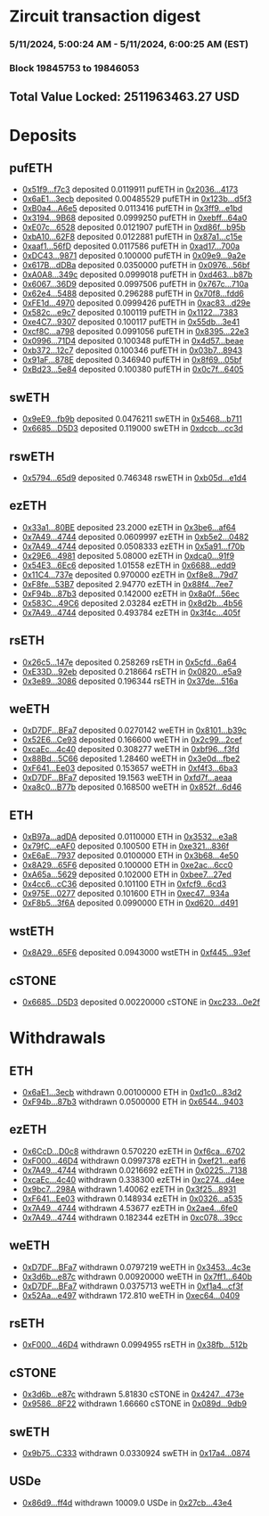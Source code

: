# Zircuit transaction digest
### 5/11/2024, 5:00:24 AM - 5/11/2024, 6:00:25 AM (EST)
### Block 19845753 to 19846053

## Total Value Locked: 2511963463.27 USD

# Deposits
## pufETH
- [0x51f9...f7c3](https://etherscan.io/address/0x51f91a92737615d4760f6784461716850C28f7c3) deposited 0.0119911 pufETH in [0x2036...4173](https://etherscan.io/tx/0x51f91a92737615d4760f6784461716850C28f7c3)
- [0x6aE1...3ecb](https://etherscan.io/address/0x6aE16933b03AC1af55eF34A7600df91274323ecb) deposited 0.00485529 pufETH in [0x123b...d5f3](https://etherscan.io/tx/0x6aE16933b03AC1af55eF34A7600df91274323ecb)
- [0xB0a4...A6e5](https://etherscan.io/address/0xB0a4161A2Fc343366836E7eFB7D05D46e05eA6e5) deposited 0.0113416 pufETH in [0x3ff9...e1bd](https://etherscan.io/tx/0xB0a4161A2Fc343366836E7eFB7D05D46e05eA6e5)
- [0x3194...9B68](https://etherscan.io/address/0x31946EC7a25B0f13AE73BdC2463bee3cF3d49B68) deposited 0.0999250 pufETH in [0xebff...64a0](https://etherscan.io/tx/0x31946EC7a25B0f13AE73BdC2463bee3cF3d49B68)
- [0xE07c...6528](https://etherscan.io/address/0xE07cD81E5e7497779EB8B010408494814A426528) deposited 0.0121907 pufETH in [0xd86f...b95b](https://etherscan.io/tx/0xE07cD81E5e7497779EB8B010408494814A426528)
- [0xbA10...62F8](https://etherscan.io/address/0xbA10d533CB8C5e663b5B0043D69E2aD67ec462F8) deposited 0.0122881 pufETH in [0x87a1...c15e](https://etherscan.io/tx/0xbA10d533CB8C5e663b5B0043D69E2aD67ec462F8)
- [0xaaf1...56fD](https://etherscan.io/address/0xaaf1f8281185e7613ec45F5D735Aef8b031256fD) deposited 0.0117586 pufETH in [0xad17...700a](https://etherscan.io/tx/0xaaf1f8281185e7613ec45F5D735Aef8b031256fD)
- [0xDC43...9871](https://etherscan.io/address/0xDC436d45db75E862Fe29E281E8B7A64c20C19871) deposited 0.100000 pufETH in [0x09e9...9a2e](https://etherscan.io/tx/0xDC436d45db75E862Fe29E281E8B7A64c20C19871)
- [0x617B...dDBa](https://etherscan.io/address/0x617B08D5691b462dF194AcA047eFaFb8FdF0dDBa) deposited 0.0350000 pufETH in [0x0976...56bf](https://etherscan.io/tx/0x617B08D5691b462dF194AcA047eFaFb8FdF0dDBa)
- [0xA0A8...349c](https://etherscan.io/address/0xA0A800DC960C2dCCa09A4b7152c00e0eaDe3349c) deposited 0.0999018 pufETH in [0xd463...b87b](https://etherscan.io/tx/0xA0A800DC960C2dCCa09A4b7152c00e0eaDe3349c)
- [0x6067...36D9](https://etherscan.io/address/0x6067ed911E87b4DEE384f5AB956805620E3536D9) deposited 0.0997506 pufETH in [0x767c...710a](https://etherscan.io/tx/0x6067ed911E87b4DEE384f5AB956805620E3536D9)
- [0x62e4...5488](https://etherscan.io/address/0x62e4E2fbe5Da0564AADbAcF09c6e064cc0215488) deposited 0.296288 pufETH in [0x70f8...fdd6](https://etherscan.io/tx/0x62e4E2fbe5Da0564AADbAcF09c6e064cc0215488)
- [0xFE1d...4970](https://etherscan.io/address/0xFE1d71886177e7BF8491B8c329028C4fB8B34970) deposited 0.0999426 pufETH in [0xac83...d29e](https://etherscan.io/tx/0xFE1d71886177e7BF8491B8c329028C4fB8B34970)
- [0x582c...e9c7](https://etherscan.io/address/0x582cc7eafa39BeA4ACB7637b5e4dF3CcAa22e9c7) deposited 0.100119 pufETH in [0x1122...7383](https://etherscan.io/tx/0x582cc7eafa39BeA4ACB7637b5e4dF3CcAa22e9c7)
- [0xe4C7...9307](https://etherscan.io/address/0xe4C736735d70bDa2D9873Cc29FccD1b2F2B59307) deposited 0.100117 pufETH in [0x55db...3e41](https://etherscan.io/tx/0xe4C736735d70bDa2D9873Cc29FccD1b2F2B59307)
- [0xcf8C...a798](https://etherscan.io/address/0xcf8C6EC71a2b5497e36223F8CBA65ba87e77a798) deposited 0.0991056 pufETH in [0x8395...22e3](https://etherscan.io/tx/0xcf8C6EC71a2b5497e36223F8CBA65ba87e77a798)
- [0x0996...71D4](https://etherscan.io/address/0x0996cf2e55a77db1948B33770d149D4cFF9b71D4) deposited 0.100348 pufETH in [0x4d57...beae](https://etherscan.io/tx/0x0996cf2e55a77db1948B33770d149D4cFF9b71D4)
- [0xb372...12c7](https://etherscan.io/address/0xb372EfB6439D0a07fCbdeEc534D7627B5Fc012c7) deposited 0.100346 pufETH in [0x03b7...8943](https://etherscan.io/tx/0xb372EfB6439D0a07fCbdeEc534D7627B5Fc012c7)
- [0x91aF...878E](https://etherscan.io/address/0x91aFc5B6CfC9EfcC2Cf2301645ca050Cb2A1878E) deposited 0.346940 pufETH in [0x8f69...05bf](https://etherscan.io/tx/0x91aFc5B6CfC9EfcC2Cf2301645ca050Cb2A1878E)
- [0xBd23...5e84](https://etherscan.io/address/0xBd237D79218D2B2e7369e19B41c2b19078c85e84) deposited 0.100380 pufETH in [0x0c7f...6405](https://etherscan.io/tx/0xBd237D79218D2B2e7369e19B41c2b19078c85e84)
## swETH
- [0x9eE9...fb9b](https://etherscan.io/address/0x9eE9FA687a7C279353f47B605d07D2d36C6Cfb9b) deposited 0.0476211 swETH in [0x5468...b711](https://etherscan.io/tx/0x9eE9FA687a7C279353f47B605d07D2d36C6Cfb9b)
- [0x6685...D5D3](https://etherscan.io/address/0x6685E545B571e364435a999cb2AdfeE8149cD5D3) deposited 0.119000 swETH in [0xdccb...cc3d](https://etherscan.io/tx/0x6685E545B571e364435a999cb2AdfeE8149cD5D3)
## rswETH
- [0x5794...65d9](https://etherscan.io/address/0x579479F60048761De23c1ab9fE7f8DC6F55e65d9) deposited 0.746348 rswETH in [0xb05d...e1d4](https://etherscan.io/tx/0x579479F60048761De23c1ab9fE7f8DC6F55e65d9)
## ezETH
- [0x33a1...80BE](https://etherscan.io/address/0x33a151df989f0fC60CC5A26784330d6861D980BE) deposited 23.2000 ezETH in [0x3be6...af64](https://etherscan.io/tx/0x33a151df989f0fC60CC5A26784330d6861D980BE)
- [0x7A49...4744](https://etherscan.io/address/0x7A493Be5c2ce014cD049Bf178a1ac0Db1B434744) deposited 0.0609997 ezETH in [0xb5e2...0482](https://etherscan.io/tx/0x7A493Be5c2ce014cD049Bf178a1ac0Db1B434744)
- [0x7A49...4744](https://etherscan.io/address/0x7A493Be5c2ce014cD049Bf178a1ac0Db1B434744) deposited 0.0508333 ezETH in [0x5a91...f70b](https://etherscan.io/tx/0x7A493Be5c2ce014cD049Bf178a1ac0Db1B434744)
- [0x29E6...4981](https://etherscan.io/address/0x29E6c05c53FA81773c0056eEBae239087a584981) deposited 5.08000 ezETH in [0xdca0...91f9](https://etherscan.io/tx/0x29E6c05c53FA81773c0056eEBae239087a584981)
- [0x54E3...6Ec6](https://etherscan.io/address/0x54E3AAEe75C0D023171B22d18ea231c06aA86Ec6) deposited 1.01558 ezETH in [0x6688...edd9](https://etherscan.io/tx/0x54E3AAEe75C0D023171B22d18ea231c06aA86Ec6)
- [0x11C4...737e](https://etherscan.io/address/0x11C40D7F5bd78D6F589A94f21F2828E15C75737e) deposited 0.970000 ezETH in [0xf8e8...79d7](https://etherscan.io/tx/0x11C40D7F5bd78D6F589A94f21F2828E15C75737e)
- [0xF8fe...53B7](https://etherscan.io/address/0xF8fe041c9550137Bac676C0012c62f9917d953B7) deposited 2.94770 ezETH in [0x88f4...7ee7](https://etherscan.io/tx/0xF8fe041c9550137Bac676C0012c62f9917d953B7)
- [0xF94b...87b3](https://etherscan.io/address/0xF94b62a188Ea9a1267427dE25C2cC2aAC9eF87b3) deposited 0.142000 ezETH in [0x8a0f...56ec](https://etherscan.io/tx/0xF94b62a188Ea9a1267427dE25C2cC2aAC9eF87b3)
- [0x583C...49C6](https://etherscan.io/address/0x583C1943B2e9379fD7EF7a5f3E1271c05A8349C6) deposited 2.03284 ezETH in [0x8d2b...4b56](https://etherscan.io/tx/0x583C1943B2e9379fD7EF7a5f3E1271c05A8349C6)
- [0x7A49...4744](https://etherscan.io/address/0x7A493Be5c2ce014cD049Bf178a1ac0Db1B434744) deposited 0.493784 ezETH in [0x3f4c...405f](https://etherscan.io/tx/0x7A493Be5c2ce014cD049Bf178a1ac0Db1B434744)
## rsETH
- [0x26c5...147e](https://etherscan.io/address/0x26c51D9A4C8A1ABAb8f42cBdA663b2204b93147e) deposited 0.258269 rsETH in [0x5cfd...6a64](https://etherscan.io/tx/0x26c51D9A4C8A1ABAb8f42cBdA663b2204b93147e)
- [0xE33D...92eb](https://etherscan.io/address/0xE33D9A8b32726D6ef115864F082B536A8a2292eb) deposited 0.218664 rsETH in [0x0820...e5a9](https://etherscan.io/tx/0xE33D9A8b32726D6ef115864F082B536A8a2292eb)
- [0x3e89...3086](https://etherscan.io/address/0x3e8923A08f3ad9D7dA81B05f9bf07009d9423086) deposited 0.196344 rsETH in [0x37de...516a](https://etherscan.io/tx/0x3e8923A08f3ad9D7dA81B05f9bf07009d9423086)
## weETH
- [0xD7DF...BFa7](https://etherscan.io/address/0xD7DF7E085214743530afF339aFC420c7c720BFa7) deposited 0.0270142 weETH in [0x8101...b39c](https://etherscan.io/tx/0xD7DF7E085214743530afF339aFC420c7c720BFa7)
- [0x52E6...Ce93](https://etherscan.io/address/0x52E6731e691EFB01feB52B5b1C7E277ed230Ce93) deposited 0.166600 weETH in [0x2c99...2cef](https://etherscan.io/tx/0x52E6731e691EFB01feB52B5b1C7E277ed230Ce93)
- [0xcaEc...4c40](https://etherscan.io/address/0xcaEcC0fde6f11537b11B75c6bFC7D24951824c40) deposited 0.308277 weETH in [0xbf96...f3fd](https://etherscan.io/tx/0xcaEcC0fde6f11537b11B75c6bFC7D24951824c40)
- [0x88Bd...5C66](https://etherscan.io/address/0x88Bd2f50D16A814Dc174D746419e5CA3202a5C66) deposited 1.28460 weETH in [0x3e0d...fbe2](https://etherscan.io/tx/0x88Bd2f50D16A814Dc174D746419e5CA3202a5C66)
- [0xF641...Ee03](https://etherscan.io/address/0xF641145f264329A3c44E0606656dCAbcFcdBEe03) deposited 0.153657 weETH in [0xf4f3...6ba3](https://etherscan.io/tx/0xF641145f264329A3c44E0606656dCAbcFcdBEe03)
- [0xD7DF...BFa7](https://etherscan.io/address/0xD7DF7E085214743530afF339aFC420c7c720BFa7) deposited 19.1563 weETH in [0xfd7f...aeaa](https://etherscan.io/tx/0xD7DF7E085214743530afF339aFC420c7c720BFa7)
- [0xa8c0...B77b](https://etherscan.io/address/0xa8c0f92f3575E30133b510aA81B744d8064CB77b) deposited 0.168500 weETH in [0x852f...6d46](https://etherscan.io/tx/0xa8c0f92f3575E30133b510aA81B744d8064CB77b)
## ETH
- [0xB97a...adDA](https://etherscan.io/address/0xB97aA5d4146DDb836b6a81Bb9F9715A89cfCadDA) deposited 0.0110000 ETH in [0x3532...e3a8](https://etherscan.io/tx/0xB97aA5d4146DDb836b6a81Bb9F9715A89cfCadDA)
- [0x79fC...eAF0](https://etherscan.io/address/0x79fCc01F53e1e368976761F0D862e9971d4EeAF0) deposited 0.100500 ETH in [0xe321...836f](https://etherscan.io/tx/0x79fCc01F53e1e368976761F0D862e9971d4EeAF0)
- [0xE6aE...7937](https://etherscan.io/address/0xE6aE904A5449b2A7C7ec2586EF74221C87387937) deposited 0.0100000 ETH in [0x3b68...4e50](https://etherscan.io/tx/0xE6aE904A5449b2A7C7ec2586EF74221C87387937)
- [0x8A29...65F6](https://etherscan.io/address/0x8A293A85FCc865107f4F6c09170C4A6FaB7E65F6) deposited 0.100000 ETH in [0xe2ac...6cc0](https://etherscan.io/tx/0x8A293A85FCc865107f4F6c09170C4A6FaB7E65F6)
- [0xA65a...5629](https://etherscan.io/address/0xA65aec67d9E00082a7B96aF530d936b2A3bd5629) deposited 0.102000 ETH in [0xbee7...27ed](https://etherscan.io/tx/0xA65aec67d9E00082a7B96aF530d936b2A3bd5629)
- [0x4cc6...cC36](https://etherscan.io/address/0x4cc64698E771Ce7a0573A13fd29573672ca2cC36) deposited 0.101100 ETH in [0xfcf9...6cd3](https://etherscan.io/tx/0x4cc64698E771Ce7a0573A13fd29573672ca2cC36)
- [0x975E...0277](https://etherscan.io/address/0x975Eddf1ce4f083A3157dCd5Dd50D79086bA0277) deposited 0.101600 ETH in [0xec47...934a](https://etherscan.io/tx/0x975Eddf1ce4f083A3157dCd5Dd50D79086bA0277)
- [0xF8b5...3f6A](https://etherscan.io/address/0xF8b5205C91B8417F5C593EFe47DaC48B0C7a3f6A) deposited 0.0990000 ETH in [0xd620...d491](https://etherscan.io/tx/0xF8b5205C91B8417F5C593EFe47DaC48B0C7a3f6A)
## wstETH
- [0x8A29...65F6](https://etherscan.io/address/0x8A293A85FCc865107f4F6c09170C4A6FaB7E65F6) deposited 0.0943000 wstETH in [0xf445...93ef](https://etherscan.io/tx/0x8A293A85FCc865107f4F6c09170C4A6FaB7E65F6)
## cSTONE
- [0x6685...D5D3](https://etherscan.io/address/0x6685E545B571e364435a999cb2AdfeE8149cD5D3) deposited 0.00220000 cSTONE in [0xc233...0e2f](https://etherscan.io/tx/0x6685E545B571e364435a999cb2AdfeE8149cD5D3)
# Withdrawals
## ETH
- [0x6aE1...3ecb](https://etherscan.io/address/0x6aE16933b03AC1af55eF34A7600df91274323ecb) withdrawn 0.00100000 ETH in [0xd1c0...83d2](https://etherscan.io/tx/0x6aE16933b03AC1af55eF34A7600df91274323ecb)
- [0xF94b...87b3](https://etherscan.io/address/0xF94b62a188Ea9a1267427dE25C2cC2aAC9eF87b3) withdrawn 0.0500000 ETH in [0x6544...9403](https://etherscan.io/tx/0xF94b62a188Ea9a1267427dE25C2cC2aAC9eF87b3)
## ezETH
- [0x6CcD...D0c8](https://etherscan.io/address/0x6CcD9E2dC41694856F96D6ca30C5fff8ff6ED0c8) withdrawn 0.570220 ezETH in [0xf6ca...6702](https://etherscan.io/tx/0x6CcD9E2dC41694856F96D6ca30C5fff8ff6ED0c8)
- [0xF000...46D4](https://etherscan.io/address/0xF000854a9e913aC5d70C2741F8b38eeb8EEe46D4) withdrawn 0.0997378 ezETH in [0xef21...eaf6](https://etherscan.io/tx/0xF000854a9e913aC5d70C2741F8b38eeb8EEe46D4)
- [0x7A49...4744](https://etherscan.io/address/0x7A493Be5c2ce014cD049Bf178a1ac0Db1B434744) withdrawn 0.0216692 ezETH in [0x0225...7138](https://etherscan.io/tx/0x7A493Be5c2ce014cD049Bf178a1ac0Db1B434744)
- [0xcaEc...4c40](https://etherscan.io/address/0xcaEcC0fde6f11537b11B75c6bFC7D24951824c40) withdrawn 0.338300 ezETH in [0xc274...d4ee](https://etherscan.io/tx/0xcaEcC0fde6f11537b11B75c6bFC7D24951824c40)
- [0x9bc7...298A](https://etherscan.io/address/0x9bc7863e0a499b9c11005C760480059A72aE298A) withdrawn 1.40062 ezETH in [0x3f25...8931](https://etherscan.io/tx/0x9bc7863e0a499b9c11005C760480059A72aE298A)
- [0xF641...Ee03](https://etherscan.io/address/0xF641145f264329A3c44E0606656dCAbcFcdBEe03) withdrawn 0.148934 ezETH in [0x0326...a535](https://etherscan.io/tx/0xF641145f264329A3c44E0606656dCAbcFcdBEe03)
- [0x7A49...4744](https://etherscan.io/address/0x7A493Be5c2ce014cD049Bf178a1ac0Db1B434744) withdrawn 4.53677 ezETH in [0x2ae4...6fe0](https://etherscan.io/tx/0x7A493Be5c2ce014cD049Bf178a1ac0Db1B434744)
- [0x7A49...4744](https://etherscan.io/address/0x7A493Be5c2ce014cD049Bf178a1ac0Db1B434744) withdrawn 0.182344 ezETH in [0xc078...39cc](https://etherscan.io/tx/0x7A493Be5c2ce014cD049Bf178a1ac0Db1B434744)
## weETH
- [0xD7DF...BFa7](https://etherscan.io/address/0xD7DF7E085214743530afF339aFC420c7c720BFa7) withdrawn 0.0797219 weETH in [0x3453...4c3e](https://etherscan.io/tx/0xD7DF7E085214743530afF339aFC420c7c720BFa7)
- [0x3d6b...e87c](https://etherscan.io/address/0x3d6b613518e38a8eC66aEFc4B9407C8efA64e87c) withdrawn 0.00920000 weETH in [0x7ff1...640b](https://etherscan.io/tx/0x3d6b613518e38a8eC66aEFc4B9407C8efA64e87c)
- [0xD7DF...BFa7](https://etherscan.io/address/0xD7DF7E085214743530afF339aFC420c7c720BFa7) withdrawn 0.0375713 weETH in [0xf1a4...cf3f](https://etherscan.io/tx/0xD7DF7E085214743530afF339aFC420c7c720BFa7)
- [0x52Aa...e497](https://etherscan.io/address/0x52Aa899454998Be5b000Ad077a46Bbe360F4e497) withdrawn 172.810 weETH in [0xec64...0409](https://etherscan.io/tx/0x52Aa899454998Be5b000Ad077a46Bbe360F4e497)
## rsETH
- [0xF000...46D4](https://etherscan.io/address/0xF000854a9e913aC5d70C2741F8b38eeb8EEe46D4) withdrawn 0.0994955 rsETH in [0x38fb...512b](https://etherscan.io/tx/0xF000854a9e913aC5d70C2741F8b38eeb8EEe46D4)
## cSTONE
- [0x3d6b...e87c](https://etherscan.io/address/0x3d6b613518e38a8eC66aEFc4B9407C8efA64e87c) withdrawn 5.81830 cSTONE in [0x4247...473e](https://etherscan.io/tx/0x3d6b613518e38a8eC66aEFc4B9407C8efA64e87c)
- [0x9586...8F22](https://etherscan.io/address/0x95864A5F411Ac7d3327229fca534407121f68F22) withdrawn 1.66660 cSTONE in [0x089d...9db9](https://etherscan.io/tx/0x95864A5F411Ac7d3327229fca534407121f68F22)
## swETH
- [0x9b75...C333](https://etherscan.io/address/0x9b755Fa7063ae6E84E17EB79A130CD3e4E53C333) withdrawn 0.0330924 swETH in [0x17a4...0874](https://etherscan.io/tx/0x9b755Fa7063ae6E84E17EB79A130CD3e4E53C333)
## USDe
- [0x86d9...ff4d](https://etherscan.io/address/0x86d9e17BFD8b40E10756Cd4aD57336d8b979ff4d) withdrawn 10009.0 USDe in [0x27cb...43e4](https://etherscan.io/tx/0x86d9e17BFD8b40E10756Cd4aD57336d8b979ff4d)
